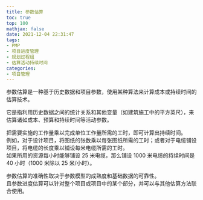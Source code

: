 ```yaml
---
title: 参数估算
toc: true
top: 100
mathjax: false
date: 2021-12-04 22:31:47
tags:
- PMP
- 项目进度管理
- 规划过程组
- 估算活动持续时间
categories:
- 项目管理
---
```

参数估算是一种基于历史数据和项目参数，使用某种算法来计算成本或持续时间的估算技术。

它是指利用历史数据之间的统计关系和其他变量（如建筑施工中的平方英尺），来估算诸如成本、预算和持续时间等活动参数。

把需要实施的工作量乘以完成单位工作量所需的工时，即可计算出持续时间。  
例如，对于设计项目，将图纸的张数乘以每张图纸所需的工时；或者对于电缆铺设项目，将电缆的长度乘以铺设每米电缆所需的工时。  
如果所用的资源每小时能够铺设 25 米电缆，那么铺设 1000 米电缆的持续时间是40 小时（1000 米除以 25 米/小时）。

参数估算的准确性取决于参数模型的成熟度和基础数据的可靠性。  
且参数进度估算可以针对整个项目或项目中的某个部分，并可以与其他估算方法联合使用。
